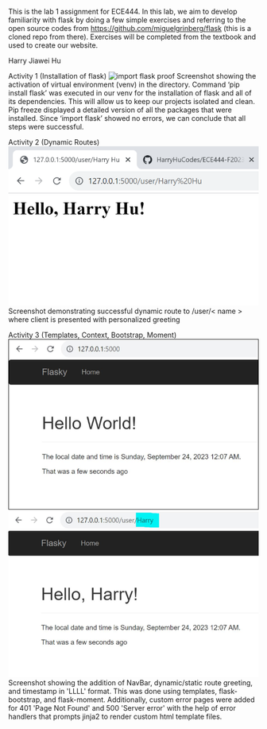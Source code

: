 This is the lab 1 assignment for ECE444. In this lab, we aim to develop familiarity with flask by doing a few simple exercises and referring to the open source codes from https://github.com/miguelgrinberg/flask (this is a cloned repo from there). Exercises will be completed from the textbook and used to create our website. 


Harry Jiawei Hu

Activity 1 (Installation of flask)
![import flask proof](https://github.com/HarryHuCodes/ECE444-F2023-Lab1/assets/48864969/23833ee9-c6a8-42de-90fc-34549188d848)
Screenshot showing the activation of virtual environment (venv) in the directory.  Command ‘pip install flask’ was executed in our venv for the installation of flask and all of its dependencies. This will allow us to keep our projects isolated and clean. Pip freeze displayed a detailed version of all the packages that were installed. Since ‘import flask’ showed no errors, we can conclude that all steps were successful.

Activity 2 (Dynamic Routes)
![helloharryhu](screenshot_assets/image.png)
Screenshot demonstrating successful dynamic route to /user/< name > where client is presented with personalized greeting

Activity 3 (Templates, Context, Bootstrap, Moment)
![hello_harry_and_world](screenshot_assets/activity3.JPG)
Screenshot showing the addition of NavBar, dynamic/static route greeting, and timestamp in 'LLLL' format. This was done using templates, flask-bootstrap, and flask-moment. Additionally, custom error pages were added for 401 'Page Not Found' and 500 'Server error' with the help of error handlers that prompts jinja2 to render custom html template files.